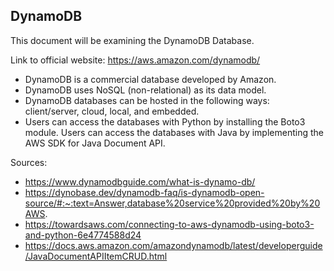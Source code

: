 ## DynamoDB
This document will be examining the DynamoDB Database.

Link to official website: https://aws.amazon.com/dynamodb/

* DynamoDB is a commercial database developed by Amazon.
* DynamoDB uses NoSQL (non-relational) as its data model.
* DynamoDB databases can be hosted in the following ways: client/server, cloud, local, and embedded.
* Users can access the databases with Python by installing the Boto3 module. Users can access the databases with Java by implementing the AWS SDK for Java Document API.

Sources:
* https://www.dynamodbguide.com/what-is-dynamo-db/
* https://dynobase.dev/dynamodb-faq/is-dynamodb-open-source/#:~:text=Answer,database%20service%20provided%20by%20AWS.
* https://towardsaws.com/connecting-to-aws-dynamodb-using-boto3-and-python-6e4774588d24
* https://docs.aws.amazon.com/amazondynamodb/latest/developerguide/JavaDocumentAPIItemCRUD.html
